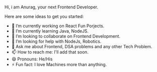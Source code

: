 Hi, i am Anurag, your next Frontend Developer.

Here are some ideas to get you started:

- 🔭 I’m currently working on React Fun Porjects.
- 🌱 I’m currently learning Java, NodeJS.
- 👯 I’m looking to collaborate on Frontend Development.
- 🤔 I’m looking for help with NodeJs, Robotics.
- 💬 Ask me about Frontend, DSA problems and any other Tech Problem.
- 📫 How to reach me: I'll add that soon.
- 😄 Pronouns: He/His
- ⚡ Fun fact: I love Machines more than anything.
